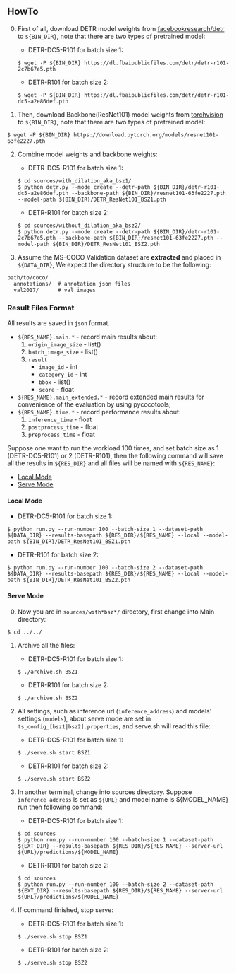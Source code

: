 ## HowTo

0. First of all, download DETR model weights from [facebookresearch/detr](https://github.com/facebookresearch/detr) to `${BIN_DIR}`, note that there are two types of pretrained model:
    * DETR-DC5-R101 for batch size 1:
    ```
    $ wget -P ${BIN_DIR} https://dl.fbaipublicfiles.com/detr/detr-r101-2c7b67e5.pth
    ```
    * DETR-R101 for batch size 2:
    ```
    $ wget -P ${BIN_DIR} https://dl.fbaipublicfiles.com/detr/detr-r101-dc5-a2e86def.pth
    ```

1. Then, download Backbone(ResNet101) model weights from [torchvision](https://pytorch.org/vision/main/models/generated/torchvision.models.resnet101.html#torchvision.models.ResNet101_Weights) to `${BIN_DIR}`, note that there are two types of pretrained model:
```
$ wget -P ${BIN_DIR} https://download.pytorch.org/models/resnet101-63fe2227.pth
```

2. Combine model weights and backbone weights:
    * DETR-DC5-R101 for batch size 1:
    ```
    $ cd sources/with_dilation_aka_bsz1/
    $ python detr.py --mode create --detr-path ${BIN_DIR}/detr-r101-dc5-a2e86def.pth --backbone-path ${BIN_DIR}/resnet101-63fe2227.pth --model-path ${BIN_DIR}/DETR_ResNet101_BSZ1.pth
    ```
    * DETR-R101 for batch size 2:
    ```
    $ cd sources/without_dilation_aka_bsz2/
    $ python detr.py --mode create --detr-path ${BIN_DIR}/detr-r101-2c7b67e5.pth --backbone-path ${BIN_DIR}/resnet101-63fe2227.pth --model-path ${BIN_DIR}/DETR_ResNet101_BSZ2.pth
    ```

3. Assume the MS-COCO Validation dataset are **extracted** and placed in `${DATA_DIR}`, We expect the directory structure to be the following:
```
path/to/coco/
  annotations/  # annotation json files
  val2017/      # val images
```

### Result Files Format
All results are saved in `json` format.
* `${RES_NAME}.main.*` - record main results about:
    1. `origin_image_size` - list()
    2. `batch_image_size` - list()
    3. `result`
        - `image_id` - int
        - `category_id` - int
        - `bbox` - list()
        - `score` - float
* `${RES_NAME}.main_extended.*` - record extended main results for convenience of the evaluation by using pycocotools;
* `${RES_NAME}.time.*` - record performance results about:
    1. `inference_time` - float
    2. `postprocess_time` - float
    3. `preprocess_time` - float

Suppose one want to run the workload 100 times, and set batch size as 1 (DETR-DC5-R101) or 2 (DETR-R101), then the following command will save all the results in `${RES_DIR}` and all files will be named with `${RES_NAME}`:
- <a href='#local'>Local Mode</a>
- <a href='#serve'>Serve Mode</a>

#### <a id='local'>Local Mode</a>
* DETR-DC5-R101 for batch size 1:
```
$ python run.py --run-number 100 --batch-size 1 --dataset-path ${DATA_DIR} --results-basepath ${RES_DIR}/${RES_NAME} --local --model-path ${BIN_DIR}/DETR_ResNet101_BSZ1.pth
```
* DETR-R101 for batch size 2:
```
$ python run.py --run-number 100 --batch-size 2 --dataset-path ${DATA_DIR} --results-basepath ${RES_DIR}/${RES_NAME} --local --model-path ${BIN_DIR}/DETR_ResNet101_BSZ2.pth
```

#### <a id='serve'>Serve Mode</a>

0. Now you are in `sources/with*bsz*/` directory, first change into Main directory:
```
$ cd ../../
```

1. Archive all the files:
    * DETR-DC5-R101 for batch size 1:
    ```
    $ ./archive.sh BSZ1
    ```
    * DETR-R101 for batch size 2:
    ```
    $ ./archive.sh BSZ2
    ```

2. All settings, such as inference url (`inference_address`) and models' settings (`models`), about serve mode are set in `ts_config_[bsz1|bsz2].properties`, and serve.sh will read this file:
    * DETR-DC5-R101 for batch size 1:
    ```
    $ ./serve.sh start BSZ1
    ```
    * DETR-R101 for batch size 2:
    ```
    $ ./serve.sh start BSZ2
    ```

3. In another terminal, change into sources directory. Suppose `inference_address` is set as `${URL}` and model name is ${MODEL_NAME} run then following command:
    * DETR-DC5-R101 for batch size 1:
    ```
    $ cd sources
    $ python run.py --run-number 100 --batch-size 1 --dataset-path ${EXT_DIR} --results-basepath ${RES_DIR}/${RES_NAME} --server-url ${URL}/predictions/${MODEL_NAME}
    ```
    * DETR-R101 for batch size 2:
    ```
    $ cd sources
    $ python run.py --run-number 100 --batch-size 2 --dataset-path ${EXT_DIR} --results-basepath ${RES_DIR}/${RES_NAME} --server-url ${URL}/predictions/${MODEL_NAME}
    ```

4. If command finished, stop serve:
    * DETR-DC5-R101 for batch size 1:
    ```
    $ ./serve.sh stop BSZ1
    ```
    * DETR-R101 for batch size 2:
    ```
    $ ./serve.sh stop BSZ2
    ```